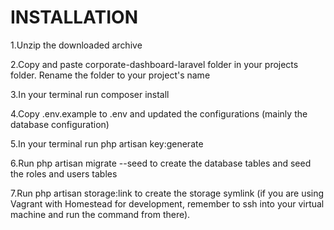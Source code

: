 # INSTALLATION
1.Unzip the downloaded archive

2.Copy and paste corporate-dashboard-laravel folder in your projects folder. Rename the folder to your project's name

3.In your terminal run composer install

4.Copy .env.example to .env and updated the configurations (mainly the database configuration)

5.In your terminal run php artisan key:generate

6.Run php artisan migrate --seed to create the database tables and seed the roles and users tables

7.Run php artisan storage:link to create the storage symlink (if you are using Vagrant with Homestead for development, remember to ssh into your virtual machine and run the command from there).

